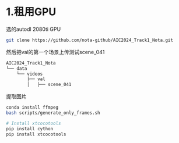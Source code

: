 # 1.租用GPU 
选的autodl 2080ti GPU

```bash
git clone https://github.com/nota-github/AIC2024_Track1_Nota.git
```

然后把val的第一个场景上传测试scene_041
```bash
AIC2024_Track1_Nota
└── data
    └── videos
        ├── val
        │   ├── scene_041

```
 
提取图片
```bash
conda install ffmpeg
bash scripts/generate_only_frames.sh
```

```bash
# Install xtcocotools
pip install cython
pip install xtcocotools




```
